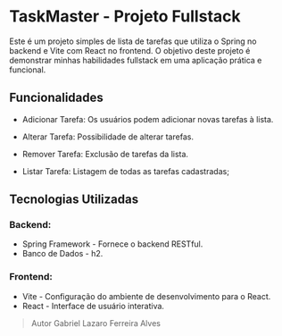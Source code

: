 # TaskMaster - Projeto Fullstack
Este é um projeto simples de lista de tarefas que utiliza o Spring no backend e Vite com React no frontend. O objetivo deste projeto é demonstrar minhas habilidades fullstack em uma aplicação prática e funcional.

## Funcionalidades
- Adicionar Tarefa: Os usuários podem adicionar novas tarefas à lista.

- Alterar Tarefa: Possibilidade de alterar tarefas.

- Remover Tarefa: Exclusão de tarefas da lista.

- Listar Tarefa: Listagem de todas as tarefas cadastradas;

## Tecnologias Utilizadas

### Backend:
  - Spring Framework - Fornece o backend RESTful.
   - Banco de Dados - h2.

### Frontend:
  - Vite - Configuração do ambiente de desenvolvimento para o React.
  - React - Interface de usuário interativa.

> Autor
  Gabriel Lazaro Ferreira Alves
